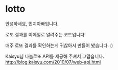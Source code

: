 # lotto

안녕하세요, 민지아빠입니다.

로또 결과를 이메일로 알려주는 코드입니다.

매주 로또 결과를 확인하는게 귀찮아서 만들어 봤습니다. :)

Kaisyu님 나눔로또 API를 제공해 주셔서 고맙습니다.
http://blog.kaisyu.com/2010/07/web-api.html

